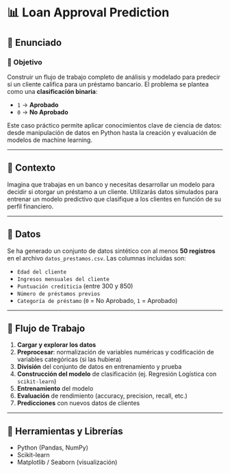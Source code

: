 # 📊 Loan Approval Prediction

## 📝 Enunciado

### 🎯 Objetivo
Construir un flujo de trabajo completo de análisis y modelado para predecir si un cliente califica para un préstamo bancario. El problema se plantea como una **clasificación binaria**:  
- `1` → **Aprobado**  
- `0` → **No Aprobado**

Este caso práctico permite aplicar conocimientos clave de ciencia de datos: desde manipulación de datos en Python hasta la creación y evaluación de modelos de machine learning.

---

## 🧠 Contexto

Imagina que trabajas en un banco y necesitas desarrollar un modelo para decidir si otorgar un préstamo a un cliente. Utilizarás datos simulados para entrenar un modelo predictivo que clasifique a los clientes en función de su perfil financiero.

---

## 📁 Datos

Se ha generado un conjunto de datos sintético con al menos **50 registros** en el archivo `datos_prestamos.csv`. Las columnas incluidas son:

- `Edad del cliente`  
- `Ingresos mensuales del cliente`  
- `Puntuación crediticia` (entre 300 y 850)  
- `Número de préstamos previos`  
- `Categoría de préstamo` (`0` = No Aprobado, `1` = Aprobado)

---

## 🧪 Flujo de Trabajo

1. **Cargar y explorar los datos**
2. **Preprocesar**: normalización de variables numéricas y codificación de variables categóricas (si las hubiera)
3. **División** del conjunto de datos en entrenamiento y prueba
4. **Construcción del modelo** de clasificación (ej. Regresión Logística con `scikit-learn`)
5. **Entrenamiento** del modelo
6. **Evaluación** de rendimiento (accuracy, precision, recall, etc.)
7. **Predicciones** con nuevos datos de clientes

---

## 🧰 Herramientas y Librerías

- Python (Pandas, NumPy)
- Scikit-learn
- Matplotlib / Seaborn (visualización)
